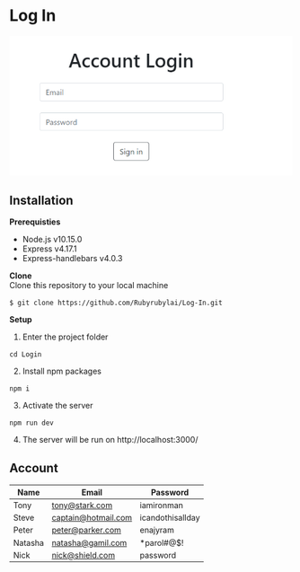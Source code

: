 # Log In

![image](https://github.com/Rubyrubylai/Log-In/blob/master/Login.PNG)

## Installation
**Prerequisties**
- Node.js v10.15.0
- Express v4.17.1
- Express-handlebars v4.0.3

**Clone**   
Clone this repository to your local machine 
```
$ git clone https://github.com/Rubyrubylai/Log-In.git
```

**Setup**
1. Enter the project folder 
```
cd Login
```
2. Install npm packages 
```
npm i
```
3. Activate the server 
```
npm run dev
```
4. The server will be run on http://localhost:3000/

## Account
|Name|Email|Password|
|----|-----|--------|
|Tony|tony@stark.com|iamironman|
|Steve|captain@hotmail.com|icandothisallday|
|Peter|peter@parker.com|enajyram|
|Natasha|natasha@gamil.com|*parol#@$!|
|Nick|nick@shield.com|password|
